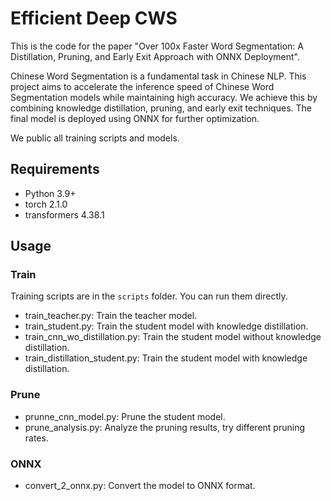 # Efficient Deep CWS 

This is the code for the paper "Over 100x Faster Word Segmentation: A Distillation, Pruning, and
Early Exit Approach with ONNX Deployment".

Chinese Word Segmentation is a fundamental task in Chinese NLP. This project aims to accelerate the inference speed of Chinese Word Segmentation models while maintaining high accuracy. We achieve this by combining knowledge distillation, pruning, and early exit techniques. The final model is deployed using ONNX for further optimization.

We public all training scripts and models.

## Requirements

- Python 3.9+
- torch 2.1.0
- transformers 4.38.1

## Usage

### Train
Training scripts are in the `scripts` folder. You can run them directly.

- train_teacher.py: Train the teacher model.
- train_student.py: Train the student model with knowledge distillation.
- train_cnn_wo_distillation.py: Train the student model without knowledge distillation.
- train_distillation_student.py: Train the student model with knowledge distillation.

### Prune
- prunne_cnn_model.py: Prune the student model.
- prune_analysis.py: Analyze the pruning results, try different pruning rates.

### ONNX
- convert_2_onnx.py: Convert the model to ONNX format.
